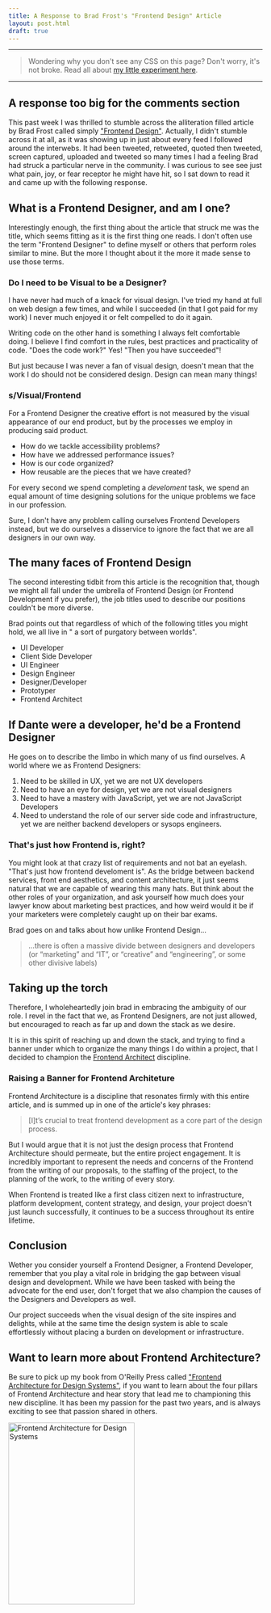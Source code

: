```yaml
---
title: A Response to Brad Frost's "Frontend Design" Article
layout: post.html
draft: true
---
```


---
> Wondering why you don't see any CSS on this page? Don't worry, it's not broke. Read all about [my little experiment here](/hello-world/).

---


## A response too big for the comments section

This past week I was thrilled to stumble across the alliteration filled article by Brad Frost called simply ["Frontend Design"](http://bradfrost.com/blog/post/frontend-design/). Actually, I didn't stumble across it at all, as it was showing up in just about every feed I followed around the interwebs. It had been tweeted, retweeted, quoted then tweeted, screen captured, uploaded and tweeted so many times I had a feeling Brad had struck a particular nerve in the community. I was curious to see see just what pain, joy, or fear receptor he might have hit, so I sat down to read it and came up with the following response.

## What is a Frontend Designer, and am I one?

Interestingly enough, the first thing about the article that struck me was the title, which seems fitting as it is the first thing one reads. I don't often use the term "Frontend Designer" to define myself or others that perform roles similar to mine. But the more I thought about it the more it made sense to use those terms.

### Do I need to be Visual to be a Designer?

I have never had much of a knack for visual design. I've tried my hand at full on web design a few times, and while I succeeded (in that I got paid for my work) I never much enjoyed it or felt compelled to do it again.

Writing code on the other hand is something I always felt comfortable doing. I believe I find comfort in the rules, best practices and practicality of code. "Does the code work?" Yes! "Then you have succeeded"!

But just because I was never a fan of visual design, doesn't mean that the work I do should not be considered design. Design can mean many things!

### s/Visual/Frontend

For a Frontend Designer the creative effort is not measured by the visual appearance of our end product, but by the processes we employ in producing said product.

- How do we tackle accessibility problems?
- How have we addressed performance issues?
- How is our code organized?
- How reusable are the pieces that we have created?


For every second we spend completing a _develoment_ task, we spend an equal amount of time designing solutions for the unique problems we face in our profession.

Sure, I don't have any problem calling ourselves Frontend Developers instead, but we do ourselves a disservice to ignore the fact that we are all designers in our own way.

## The many faces of Frontend Design

The second interesting tidbit from this article is the recognition that, though we might all fall under the umbrella of Frontend Design (or Frontend Development if you prefer), the job titles used to describe our positions couldn't be more diverse.

Brad points out that regardless of which of the following titles you might hold, we all live in " a sort of purgatory between worlds".

- UI Developer
- Client Side Developer
- UI Engineer
- Design Engineer
- Designer/Developer
- Prototyper
- Frontend Architect

## If Dante were a developer, he'd be a Frontend Designer

He goes on to describe the limbo in which many of us find ourselves. A world where we as Frontend Designers:

1. Need to be skilled in UX, yet we are not UX developers
2. Need to have an eye for design, yet we are not visual designers
3. Need to have a mastery with JavaScript, yet we are not JavaScript Developers
4. Need to understand the role of our server side code and infrastructure, yet we are neither backend developers or sysops engineers.

### That's just how Frontend is, right?

You might look at that crazy list of requirements and not bat an eyelash. "That's just how frontend develoment is". As the bridge between backend services, front end aesthetics, and content architecture, it just seems natural that we are capable of wearing this many hats. But think about the other roles of your organization, and ask yourself how much does your lawyer know about marketing best practices, and how weird would it be if your marketers were completely caught up on their bar exams.

Brad goes on and talks about how unlike Frontend Design...

> ...there is often a massive divide between designers and developers (or “marketing” and “IT”, or “creative” and “engineering”, or some other divisive labels)

## Taking up the torch

Therefore, I wholeheartedly join brad in embracing the ambiguity of our role. I revel in the fact that we, as Frontend Designers, are not just allowed, but encouraged to reach as far up and down the stack as we desire.

It is in this spirit of reaching up and down the stack, and trying to find a banner under which to organize the many things I do within a project, that I decided to champion the [Frontend Architect](https://github.com/micahgodbolt/front-end-architecture) discipline.

### Raising a Banner for Frontend Architeture

Frontend Architecture is a discipline that resonates firmly with this entire article, and is summed up in one of the article's key phrases:
> [I]t’s crucial to treat frontend development as a core part of the design process.

But I would argue that it is not just the design process that Frontend Architecture should permeate, but the entire project engagement. It is incredibly important to represent the needs and concerns of the Frontend from the writing of our proposals, to the staffing of the project, to the planning of the work, to the writing of every story.

When Frontend is treated like a first class citizen next to infrastructure, platform development, content strategy, and design, your project doesn't just launch successfully, it continues to be a success throughout its entire lifetime.

## Conclusion

Wether you consider yourself a Frontend Designer, a Frontend Developer, remember that you play a vital role in bridging the gap between visual design and development. While we have been tasked with being the advocate for the end user, don't forget that we also champion the causes of the Designers and Developers as well.

Our project succeeds when the visual design of the site inspires and delights, while at the same time the design system is able to scale effortlessly without placing a burden on development or infrastructure.

## Want to learn more about Frontend Architecture?

Be sure to pick up my book from O'Reilly Press called ["Frontend Architecture for Design Systems"](http://bit.ly/feabook), if you want to learn about the four pillars of Frontend Architecture and hear story that lead me to championing this new discipline. It has been my passion for the past two years, and is always exciting to see that passion shared in others.


<a href="http://bit.ly/feabook"><img height="360" width="250" src="/assets/img/feacover.jpg" alt="Frontend Architecture for Design Systems"></a>
